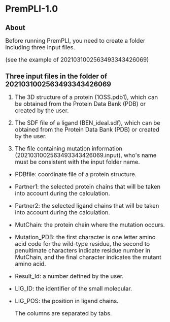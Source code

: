 # PremPLI-1.0
## About
<font size=4> 
  
Before running PremPLI, you need to create a folder including three input files. 

(see the example of 2021031002563493343426069)
  
</font>

## Three input files in the folder of 2021031002563493343426069
<font size=4> 

1. The 3D structure of a protein (1OSS.pdb1), which can be obtained from the Protein Data Bank (PDB) or created by the user.

2. The SDF file of a ligand (BEN_ideal.sdf), which can be obtained from the Protein Data Bank (PDB) or created by the user.

3. The file containing mutation information (2021031002563493343426069.input), who's name must be consistent with the input folder name.

- PDBfile: coordinate file of a protein structure.
- Partner1: the selected protein chains that will be taken into account during the calculation.
- Partner2: the selected ligand chains that will be taken into account during the calculation.
- MutChain: the protein chain where the mutation occurs.
- Mutation_PDB: the first character is one letter amino acid code for the wild-type residue, the second to penultimate characters indicate residue number in MutChain, and the final character indicates the mutant amino acid.
- Result_Id: a number defined by the user.
- LIG_ID: the identifier of the small molecular.
- LIG_POS: the position in ligand chains.

  The columns are separated by tabs.

</font>
